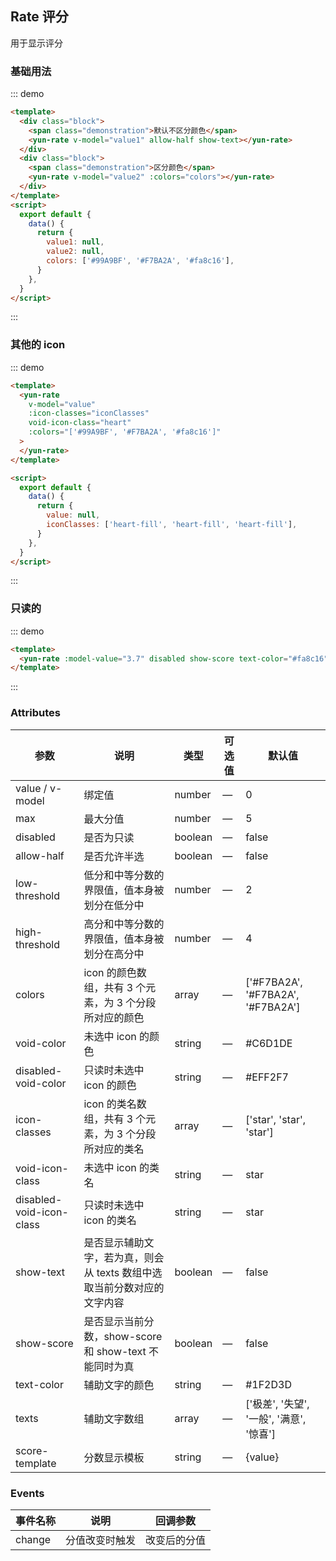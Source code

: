 ## Rate 评分

用于显示评分

### 基础用法

::: demo

```html
<template>
  <div class="block">
    <span class="demonstration">默认不区分颜色</span>
    <yun-rate v-model="value1" allow-half show-text></yun-rate>
  </div>
  <div class="block">
    <span class="demonstration">区分颜色</span>
    <yun-rate v-model="value2" :colors="colors"></yun-rate>
  </div>
</template>
<script>
  export default {
    data() {
      return {
        value1: null,
        value2: null,
        colors: ['#99A9BF', '#F7BA2A', '#fa8c16'],
      }
    },
  }
</script>
```

:::

### 其他的 icon

::: demo

```html
<template>
  <yun-rate
    v-model="value"
    :icon-classes="iconClasses"
    void-icon-class="heart"
    :colors="['#99A9BF', '#F7BA2A', '#fa8c16']"
  >
  </yun-rate>
</template>

<script>
  export default {
    data() {
      return {
        value: null,
        iconClasses: ['heart-fill', 'heart-fill', 'heart-fill'],
      }
    },
  }
</script>
```

:::

### 只读的

::: demo

```html
<template>
  <yun-rate :model-value="3.7" disabled show-score text-color="#fa8c16" score-template="3.7"> </yun-rate>
</template>
```

:::

### Attributes

| 参数                     | 说明                                                                    | 类型    | 可选值 | 默认值                                   |
| ------------------------ | ----------------------------------------------------------------------- | ------- | ------ | ---------------------------------------- |
| value / v-model          | 绑定值                                                                  | number  | —      | 0                                        |
| max                      | 最大分值                                                                | number  | —      | 5                                        |
| disabled                 | 是否为只读                                                              | boolean | —      | false                                    |
| allow-half               | 是否允许半选                                                            | boolean | —      | false                                    |
| low-threshold            | 低分和中等分数的界限值，值本身被划分在低分中                            | number  | —      | 2                                        |
| high-threshold           | 高分和中等分数的界限值，值本身被划分在高分中                            | number  | —      | 4                                        |
| colors                   | icon 的颜色数组，共有 3 个元素，为 3 个分段所对应的颜色                 | array   | —      | ['#F7BA2A', '#F7BA2A', '#F7BA2A']        |
| void-color               | 未选中 icon 的颜色                                                      | string  | —      | #C6D1DE                                  |
| disabled-void-color      | 只读时未选中 icon 的颜色                                                | string  | —      | #EFF2F7                                  |
| icon-classes             | icon 的类名数组，共有 3 个元素，为 3 个分段所对应的类名                 | array   | —      | ['star', 'star', 'star']                 |
| void-icon-class          | 未选中 icon 的类名                                                      | string  | —      | star                                     |
| disabled-void-icon-class | 只读时未选中 icon 的类名                                                | string  | —      | star                                     |
| show-text                | 是否显示辅助文字，若为真，则会从 texts 数组中选取当前分数对应的文字内容 | boolean | —      | false                                    |
| show-score               | 是否显示当前分数，show-score 和 show-text 不能同时为真                  | boolean | —      | false                                    |
| text-color               | 辅助文字的颜色                                                          | string  | —      | #1F2D3D                                  |
| texts                    | 辅助文字数组                                                            | array   | —      | ['极差', '失望', '一般', '满意', '惊喜'] |
| score-template           | 分数显示模板                                                            | string  | —      | {value}                                  |

### Events

| 事件名称 | 说明           | 回调参数     |
| -------- | -------------- | ------------ |
| change   | 分值改变时触发 | 改变后的分值 |
